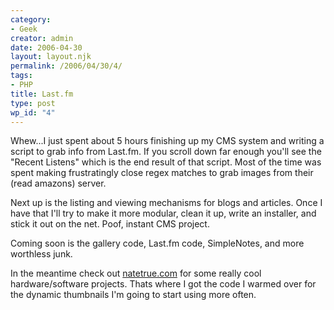 ```yaml
---
category:
- Geek
creator: admin
date: 2006-04-30
layout: layout.njk
permalink: /2006/04/30/4/
tags:
- PHP
title: Last.fm
type: post
wp_id: "4"
---
```


Whew...I just spent about 5 hours finishing up my CMS system and writing a script to grab info from Last.fm.  If you scroll down far enough you'll see the "Recent Listens" which is the end result of that script.  Most of the time was spent making frustratingly close regex matches to grab images from their (read amazons) server.

Next up is the listing and viewing mechanisms for blogs and articles.  Once I have that I'll try to make it more modular, clean it up, write an installer, and stick it out on the net.  Poof, instant CMS project.

Coming soon is the gallery code, Last.fm code, SimpleNotes, and more worthless junk.

In the meantime check out [natetrue.com](http://www.natetrue.com/) for some really cool hardware/software projects.  Thats where I got the code I warmed over for the dynamic thumbnails I'm going to start using more often.
